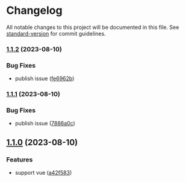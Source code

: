# Changelog

All notable changes to this project will be documented in this file. See [standard-version](https://github.com/conventional-changelog/standard-version) for commit guidelines.

### [1.1.2](https://github.com/AngusFu/vite-plugin-react-qiankun/compare/v1.1.1...v1.1.2) (2023-08-10)


### Bug Fixes

* publish issue ([fe6962b](https://github.com/AngusFu/vite-plugin-react-qiankun/commit/fe6962b089e3a289c6e1f622c3fb604b5674ad1b))

### [1.1.1](https://github.com/AngusFu/vite-plugin-react-qiankun/compare/v1.1.0...v1.1.1) (2023-08-10)


### Bug Fixes

* publish issue ([7886a0c](https://github.com/AngusFu/vite-plugin-react-qiankun/commit/7886a0c7cfcb9d4496d53bafa393ec6d63ed2013))

## [1.1.0](https://github.com/AngusFu/vite-plugin-react-qiankun/compare/v1.0.5...v1.1.0) (2023-08-10)


### Features

* support vue ([a42f583](https://github.com/AngusFu/vite-plugin-react-qiankun/commit/a42f5839a608aa18df222bedbc687fd5204f2b09))
